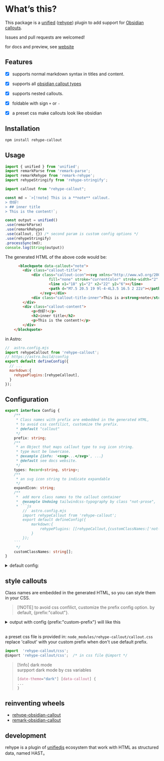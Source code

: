 # What’s this?

This package is a [unified](https://github.com/unifiedjs/unified)  ([rehype](https://github.com/rehypejs/rehype)) plugin to add support for [Obsidian callouts](https://help.obsidian.md/Editing+and+formatting/Callouts).


Issues and pull requests are welcomed!

for docs and preview, see  [website](https://shawspring.github.io/astro-components/callout/intro/)

## Features

- [x] supports normal markdown syntax in titles and content.
- [x] supports all [obsidian callout types](https://help.obsidian.md/Editing+and+formatting/Callouts#Supported+types)
- [x] supports nested callouts. 
- [x] foldable with sign `+` or `-`
- [x] a preset css make callouts look like obsidian


## Installation
```bash
npm install rehype-callout
```

## Usage
```js
import { unified } from 'unified';
import remarkParse from 'remark-parse';
import remarkRehype from 'remark-rehype';
import rehypeStringify from 'rehype-stringify';

import callout from "rehype-callout";

const md = `>[!note] This is a **note** callout.  
> 你好!
> ## inner title
> This is the content!`;

const output = unified()
.use(remarkParse)
.use(remarkRehype)
.use(callout, {}) /* second param is custom config options */
.use(rehypeStringify)
.processSync(md);
console.log(String(output))
```
The generated HTML of the above code would be:
```html
      <blockquote data-callout="note">
        <div class="callout-title">
            <div class="callout-icon"><svg xmlns="http://www.w3.org/2000/svg" width="24" height="24" viewBox="0 0 24 24"
                    fill="none" stroke="currentColor" stroke-width="2" stroke-linecap="round" stroke-linejoin="round">
                    <line x1="18" y1="2" x2="22" y2="6"></line>
                    <path d="M7.5 20.5 19 9l-4-4L3.5 16.5 2 22z"></path>
                </svg></div>
            <div class="callout-title-inner">This is a<strong>note</strong>callout.</div>
        </div>
        <div class="callout-content">
            <p>你好!</p>
            <h2>inner title</h2>
            <p>This is the content!</p>
        </div>
    </blockquote>
```


in Astro:
```js
//  astro.config.mjs
import rehypeCallout from 'rehype-callout';
// https://astro.build/config
export default defineConfig({
  // ...
  markdown:{
    rehypePlugins:[rehypeCallout],
  }
});
```

## Configuration

```ts
export interface Config {
	/**
	 * Class names with prefix are embedded in the generated HTML,
	 * to avoid css confilict, customize the prefix.
	 * @default "callout"
	 */
	prefix: string;
	/**
	 * an Object that maps callout type to svg icon string.
	 * type must be lowercase.
	 * @example {info: '<svg>...</svg>', ...}
	 * @default see docs website.
	 */
	types: Record<string, string>;
	/**
	 * an svg icon string to indicate expandable
	 */
	expandIcon: string;
	/**
	 *  add more class names to the callout container
	 *  @example Undoing tailwindcss-typography by class "not-prose",
	 * ```js
		//  astro.config.mjs
		import rehypeCallout from 'rehype-callout';
		export default defineConfig({
			markdown:{
				rehypePlugins: [[rehypeCallout,{customClassNames:['not-prose']}]],
			}
		});
	```
	 */
	customClassNames: string[];
}
```
<details>
<summary>
default config:
</summary>

```ts
const defaultConfig: Config = {
	prefix: "callout",
	expandIcon: expandIcon,
	//types refer to https://help.obsidian.md/Editing+and+formatting/Callouts#Supported+types
	types: {
		note: pencilIcon,
		abstract: clipboardListIcon,
		summary: clipboardListIcon,
		tldr: clipboardListIcon,
		info: infoIcon,
		todo: checkCircleIcon,
		tip: flameIcon,
		hint: flameIcon,
		important: flameIcon,
		success: checkIcon,
		check: checkIcon,
		done: checkIcon,
		question: helpCircleIcon,
		help: helpCircleIcon,
		faq: helpCircleIcon,
		warning: alertTriangleIcon,
		attention: alertTriangleIcon,
		caution: alertTriangleIcon,
		failure: xIcon,
		missing: xIcon,
		fail: xIcon,
		danger: zapIcon,
		error: zapIcon,
		bug: bugIcon,
		example: listIcon,
		quote: quoteIcon,
		cite: quoteIcon,
	},
	customClassNames: [],
};
```
</details>

## style callouts 

Class names are embedded in the generated HTML, so you can style them in your CSS. 

>[!NOTE] to avoid css confilict, customize the prefix config option.
> by default, {prefix:"callout"}.

<details>
<summary>output with config {prefix:"custom-prefix"} will like this</summary>

```html
 <blockquote data-custom-prefix="note">
        <div class="custom-prefix-title">
            <div class="custom-prefix-icon"><svg xmlns="http://www.w3.org/2000/svg" width="24" height="24"
                    viewBox="0 0 24 24" fill="none" stroke="currentColor" stroke-width="2" stroke-linecap="round"
                    stroke-linejoin="round">
                    <line x1="18" y1="2" x2="22" y2="6"></line>
                    <path d="M7.5 20.5 19 9l-4-4L3.5 16.5 2 22z"></path>
                </svg></div>
            <div class="custom-prefix-title-inner">This is a<strong>note</strong>callout.</div>
        </div>
        <div class="custom-prefix-content">
            <p>你好!</p>
            <h2>inner title</h2>
            <p>This is the content!</p>
        </div>
    </blockquote>
```

</details>

<br/>

a preset css file is provided in: `node_modules/rehype-callout/callout.css`    
replace 'callout' with your custom prefix when don't use default prefix.
```js
import  'rehype-callout/css'; 
@import 'rehype-callout/css';  /* in css file @import */
```

> [!info] dark mode   
> surpport dark mode by css variables 
> ```css
> [date-theme="dark"] [data-callout] {
> ...
> }
> ```




## reinventing wheels

- [rehype-obsidian-callout](https://www.npmjs.com/package/rehype-obsidian-callout)
- [remark-obsidian-callout](https://www.npmjs.com/package/remark-obsidian-callout)


## development

rehype is a plugin of  [unifiedjs](https://unifiedjs.com/learn/) ecosystem  that work with HTML as structured data, named HAST。


